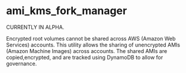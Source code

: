 # ami_kms_fork_manager

CURRENTLY IN ALPHA.

Encrypted root volumes cannot be shared across AWS (Amazon Web Services) accounts. This utility allows the sharing of unencrypted AMIs (Amazon Machine Images) across accounts. The shared AMIs are copied,encrypted, and are tracked using DynamoDB to allow for governance.
